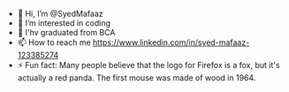 - 👋 Hi, I’m @SyedMafaaz
- 👀 I’m interested in coding
- 🌱 I'hv graduated from BCA
- 📫 How to reach me https://www.linkedin.com/in/syed-mafaaz-123385274
- ⚡ Fun fact:
 Many people believe that the logo for Firefox is a fox, but it's actually a red panda. 
 The first mouse was made of wood in 1964. 
